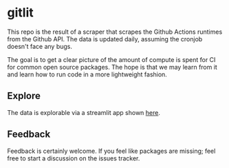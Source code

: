# gitlit

This repo is the result of a scraper that scrapes the Github Actions runtimes from the Github API. The data is 
updated daily, assuming the cronjob doesn't face any bugs. 

The goal is to get a clear picture of the amount of compute is spent for CI for common open source packages. 
The hope is that we may learn from it and learn how to run code in a more lightweight fashion. 

## Explore 

The data is explorable via a streamlit app shown [here](https://share.streamlit.io/koaning/gitlit/main). 

## Feedback 

Feedback is certainly welcome. If you feel like packages are missing; feel free to start a discussion on the issues tracker. 

